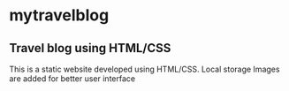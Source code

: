 # mytravelblog
## Travel blog using HTML/CSS 

This is a static website developed using HTML/CSS. Local storage Images are added for better user interface 

